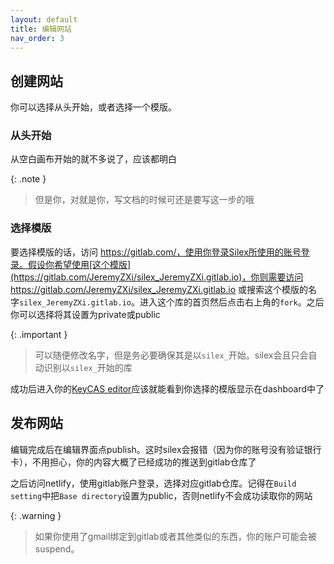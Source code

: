 ```yaml
---
layout: default
title: 编辑网站
nav_order: 3
---
```



## 创建网站

你可以选择从头开始，或者选择一个模版。

### 从头开始

从空白画布开始的就不多说了，应该都明白

{: .note }
>但是你，对就是你，写文档的时候可还是要写这一步的哦

### 选择模版

要选择模版的话，访问 https://gitlab.com/，使用你登录Silex所使用的账号登录。假设你希望使用[这个模版](https://gitlab.com/JeremyZXi/silex_JeremyZXi.gitlab.io)，你则需要访问https://gitlab.com/JeremyZXi/silex_JeremyZXi.gitlab.io 或搜索这个模版的名字`silex_JeremyZXi.gitlab.io`。进入这个库的首页然后点击右上角的`fork`。之后你可以选择将其设置为private或public

{: .important }
>可以随便修改名字，但是务必要确保其是以`silex_`开始。silex会且只会自动识别以`silex_`开始的库

成功后进入你的[KeyCAS editor](https://edit.keycas.cn/en/)应该就能看到你选择的模版显示在dashboard中了


## 发布网站

编辑完成后在编辑界面点publish。这时silex会报错（因为你的账号没有验证银行卡），不用担心，你的内容大概了已经成功的推送到gitlab仓库了

之后访问netlify，使用gitlab账户登录，选择对应gitlab仓库。记得在`Build setting`中把`Base directory`设置为public，否则netlify不会成功读取你的网站

{: .warning }
>如果你使用了gmail绑定到gitlab或者其他类似的东西，你的账户可能会被suspend。